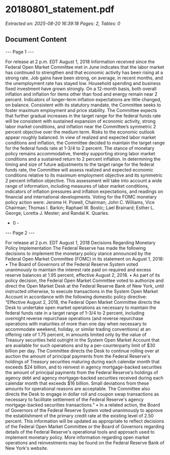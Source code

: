 # 20180801_statement.pdf

*Extracted on: 2025-08-20 16:39:18*
*Pages: 2, Tables: 0*

## Document Content

--- Page 1 ---

For release at 2 p.m. EDT August 1, 2018
Information received since the Federal Open Market Committee met in June indicates
that the labor market has continued to strengthen and that economic activity has been rising at a
strong rate. Job gains have been strong, on average, in recent months, and the unemployment
rate has stayed low. Household spending and business fixed investment have grown strongly.
On a 12-month basis, both overall inflation and inflation for items other than food and energy
remain near 2 percent. Indicators of longer-term inflation expectations are little changed, on
balance.
Consistent with its statutory mandate, the Committee seeks to foster maximum
employment and price stability. The Committee expects that further gradual increases in the
target range for the federal funds rate will be consistent with sustained expansion of economic
activity, strong labor market conditions, and inflation near the Committee’s symmetric 2 percent
objective over the medium term. Risks to the economic outlook appear roughly balanced.
In view of realized and expected labor market conditions and inflation, the Committee
decided to maintain the target range for the federal funds rate at 1-3/4 to 2 percent. The stance of
monetary policy remains accommodative, thereby supporting strong labor market conditions and
a sustained return to 2 percent inflation.
In determining the timing and size of future adjustments to the target range for the federal
funds rate, the Committee will assess realized and expected economic conditions relative to its
maximum employment objective and its symmetric 2 percent inflation objective. This
assessment will take into account a wide range of information, including measures of labor
market conditions, indicators of inflation pressures and inflation expectations, and readings on
financial and international developments.
Voting for the FOMC monetary policy action were: Jerome H. Powell, Chairman;
John C. Williams, Vice Chairman; Thomas I. Barkin; Raphael W. Bostic; Lael Brainard;
Esther L. George; Loretta J. Mester; and Randal K. Quarles.
- 0 -

--- Page 2 ---

For release at 2 p.m. EDT August 1, 2018
Decisions Regarding Monetary Policy Implementation
The Federal Reserve has made the following decisions to implement the monetary policy stance
announced by the Federal Open Market Committee (FOMC) in its statement on August 1, 2018:
• The Board of Governors of the Federal Reserve System voted unanimously to maintain
the interest rate paid on required and excess reserve balances at 1.95 percent, effective
August 2, 2018.
• As part of its policy decision, the Federal Open Market Committee voted to authorize and
direct the Open Market Desk at the Federal Reserve Bank of New York, until instructed
otherwise, to execute transactions in the System Open Market Account in accordance
with the following domestic policy directive:
“Effective August 2, 2018, the Federal Open Market Committee directs the Desk
to undertake open market operations as necessary to maintain the federal funds
rate in a target range of 1-3/4 to 2 percent, including overnight reverse repurchase
operations (and reverse repurchase operations with maturities of more than one
day when necessary to accommodate weekend, holiday, or similar trading
conventions) at an offering rate of 1.75 percent, in amounts limited only by the
value of Treasury securities held outright in the System Open Market Account
that are available for such operations and by a per-counterparty limit of
$30 billion per day.
The Committee directs the Desk to continue rolling over at auction the amount of
principal payments from the Federal Reserve's holdings of Treasury securities
maturing during each calendar month that exceeds $24 billion, and to reinvest in
agency mortgage-backed securities the amount of principal payments from the
Federal Reserve's holdings of agency debt and agency mortgage-backed securities
received during each calendar month that exceeds $16 billion. Small deviations
from these amounts for operational reasons are acceptable.
The Committee also directs the Desk to engage in dollar roll and coupon swap
transactions as necessary to facilitate settlement of the Federal Reserve's agency
mortgage-backed securities transactions.”
• In a related action, the Board of Governors of the Federal Reserve System voted
unanimously to approve the establishment of the primary credit rate at the existing level
of 2.50 percent.
This information will be updated as appropriate to reflect decisions of the Federal Open Market
Committee or the Board of Governors regarding details of the Federal Reserve's operational tools
and approach used to implement monetary policy.
More information regarding open market operations and reinvestments may be found on the
Federal Reserve Bank of New York's website.